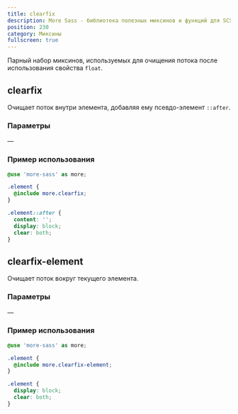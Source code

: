 ```yaml
---
title: clearfix
description: More Sass - библиотека полезных миксинов и функций для SCSS.
position: 230
category: Миксины
fullscreen: true
---
```


Парный набор миксинов, используемых для очищения потока после использования свойства `float`.

## clearfix

Очищает поток внутри элемента, добавляя ему псевдо-элемент `::after`.

### Параметры

—

### Пример использования

<code-group>

  <code-block label="SCSS" active>

  ```scss
  @use 'more-sass' as more;

  .element {
  	@include more.clearfix;
  }
  ```

  </code-block>

  <code-block label="Результат">

  ```css
  .element::after {
  	content: '';
  	display: block;
  	clear: both;
  }
  ```

  </code-block>

</code-group>

## clearfix-element

Очищает поток вокруг текущего элемента.

### Параметры

—

### Пример использования

<code-group>

  <code-block label="SCSS" active>

  ```scss
  @use 'more-sass' as more;

  .element {
  	@include more.clearfix-element;
  }
  ```

  </code-block>

  <code-block label="Результат">

  ```css
  .element {
  	display: block;
  	clear: both;
  }
  ```

  </code-block>

</code-group>
